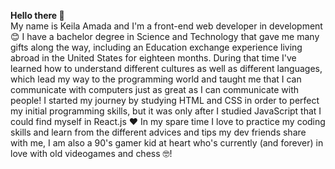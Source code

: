 <strong>Hello there 👋 </strong><br>
My name is Keila Amada and I'm a front-end web developer in development 😊 I have a bachelor degree in Science and Technology that gave me many gifts along the way, including an Education exchange experience living abroad in the United States for eighteen months. During that time I've learned how to understand different cultures as well as different languages, which lead my way to the programming world and taught me that I can communicate with computers just as great as I can communicate with people! I started my journey by studying HTML and CSS in order to perfect my initial programming skills, but it was only after I studied JavaScript that I could find myself in React.js ❤️ 
In my spare time I love to practice my coding skills and learn from the different advices and tips my dev friends share with me, I am also a 90's gamer kid at heart who's currently (and forever) in love with old videogames and chess 🤓! 




